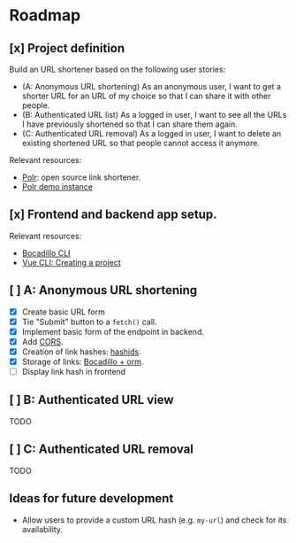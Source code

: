 # Roadmap

## [x] Project definition

Build an URL shortener based on the following user stories:

- (A: Anonymous URL shortening) As an anonymous user, I want to get a shorter URL for an URL of my choice so that I can share it with other people.
- (B: Authenticated URL list) As a logged in user, I want to see all the URLs I have previously shortened so that I can share them again.
- (C: Authenticated URL removal) As a logged in user, I want to delete an existing shortened URL so that people cannot access it anymore.

Relevant resources:

- [Polr](https://polrproject.org/): open source link shortener.
- [Polr demo instance](https://demo.polr.me/)

## [x] Frontend and backend app setup.

Relevant resources:

- [Bocadillo CLI](https://github.com/bocadilloproject/bocadillo-cli)
- [Vue CLI: Creating a project](https://cli.vuejs.org/guide/creating-a-project.html#vue-create)

## [ ] A: Anonymous URL shortening

- [x] Create basic URL form
- [x] Tie "Submit" button to a `fetch()` call.
- [x] Implement basic form of the endpoint in backend.
- [x] Add [CORS](https://bocadilloproject.github.io/guide/builtin-middleware.html#cors).
- [x] Creation of link hashes: [hashids](https://github.com/davidaurelio/hashids-python).
- [x] Storage of links: [Bocadillo + orm](https://bocadilloproject.github.io/how-to/orm.html).
- [ ] Display link hash in frontend

## [ ] B: Authenticated URL view

TODO

## [ ] C: Authenticated URL removal

TODO

## Ideas for future development

- Allow users to provide a custom URL hash (e.g. `my-url`) and check for its availability.
